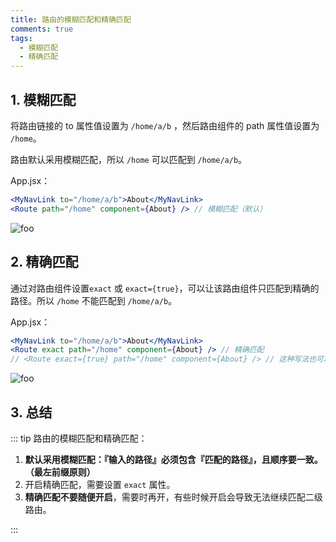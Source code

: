 ```yaml
---
title: 路由的模糊匹配和精确匹配
comments: true
tags:
  - 模糊匹配
  - 精确匹配
---
```


## 1. 模糊匹配

将路由链接的 to 属性值设置为 `/home/a/b` ，然后路由组件的 path 属性值设置为 `/home`。

路由默认采用模糊匹配，所以 `/home` 可以匹配到 `/home/a/b`。

App.jsx：

```jsx
<MyNavLink to="/home/a/b">About</MyNavLink>
<Route path="/home" component={About} /> // 模糊匹配（默认）
```

<img class="zoomable" :src="$withBase('/images/screenshot/5/6/1.gif')" alt="foo">

## 2. 精确匹配

通过对路由组件设置`exact` 或 `exact={true}`，可以让该路由组件只匹配到精确的路径。所以 `/home` 不能匹配到 `/home/a/b`。

App.jsx：

```jsx
<MyNavLink to="/home/a/b">About</MyNavLink>
<Route exact path="/home" component={About} /> // 精确匹配
// <Route exact={true} path="/home" component={About} /> // 这种写法也可以
```

<img class="zoomable" :src="$withBase('/images/screenshot/5/6/2.gif')" alt="foo">

## 3. 总结

::: tip 路由的模糊匹配和精确匹配：

1. **默认采用模糊匹配：『输入的路径』必须包含『匹配的路径』，且顺序要一致。（最左前缀原则）**
2. 开启精确匹配，需要设置 `exact` 属性。
3. **精确匹配不要随便开启**，需要时再开，有些时候开启会导致无法继续匹配二级路由。

:::

